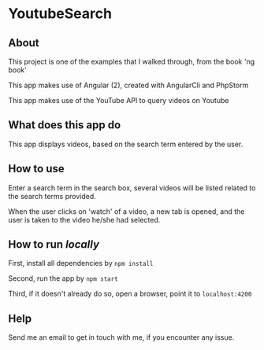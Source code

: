 # YoutubeSearch

## About
This project is one of the examples that I walked through, from the book 'ng book'

This app makes use of Angular (2), created with AngularCli and PhpStorm

This app makes use of the YouTube API to query videos on Youtube

## What does this app do
This app displays videos, based on the search term entered by the user.

## How to use
Enter a search term in the search box, several videos will be listed related to the search terms provided.

When the user clicks on 'watch' of a video, a new tab is opened, and the user is taken to the video he/she had selected.

## How to run _locally_
First, install all dependencies by `npm install`

Second, run the app by `npm start`
  
Third, if it doesn't already do so, open a browser, point it to `localhost:4200` 

## Help
Send me an email to get in touch with me, if you encounter any issue.